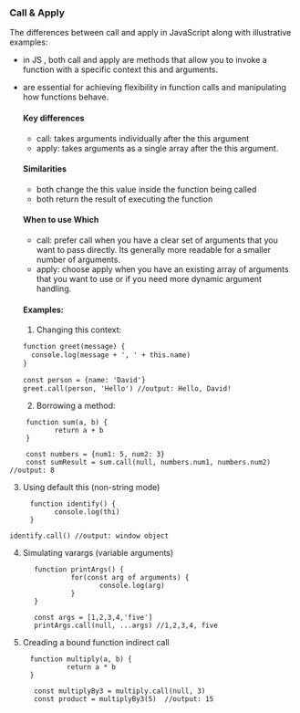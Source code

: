 ### Call & Apply

The differences between call and apply in JavaScript along with illustrative examples:

- in JS , both call and apply are methods that allow you to invoke a function with a specific context this and arguments.
- are essential for achieving flexibility in function calls and manipulating how functions behave.

  #### Key differences

  - call: takes arguments individually after the this argument
  - apply: takes arguments as a single array after the this argument.
 
  #### Similarities

  - both change the this value inside the function being called
  - both return the result of executing the function
  
  #### When to use Which

  - call: prefer call when you have a clear set of arguments that you want to pass directly. Its generally more readable for a smaller number of arguments.
  - apply: choose apply when you have an existing array of arguments that you want to use or if you need more dynamic argument handling.

   #### Examples:

  1. Changing this context:

  ```html
  function greet(message) {
    console.log(message + ', ' + this.name)
  }

  const person = {name: 'David'}
  greet.call(person, 'Hello') //output: Hello, David!
  ```

  2. Borrowing a method:

```
    function sum(a, b) {
           return a + b 
    }

    const numbers = {num1: 5, num2: 3}
    const sumResult = sum.call(null, numbers.num1, numbers.num2) //output: 8 
```
  
3. Using default this (non-string mode)

```
     function identify() {
           console.log(thi)
     }

identify.call() //output: window object
```

4. Simulating varargs (variable arguments)

```
      function printArgs() {
               for(const arg of arguments) {
                      console.log(arg)  
               }
      }

      const args = [1,2,3,4,'five']
      printArgs.call(null, ...args) //1,2,3,4, five
```

 5. Creading a bound function indirect call

 ```
      function multiply(a, b) {
               return a * b
      }

       const multiplyBy3 = multiply.call(null, 3)
       const product = multiplyBy3(5)  //output: 15
 ```
